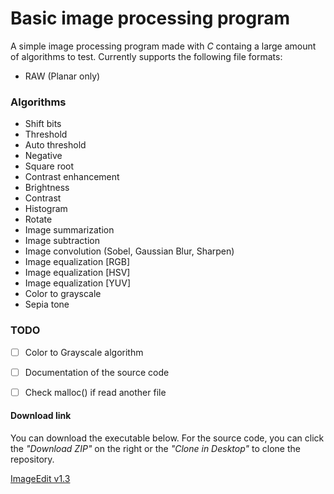 # Basic image processing program

A simple image processing program made with *C* containg a large amount of algorithms to test.
Currently supports the following file formats:

- RAW (Planar only)


### Algorithms

- Shift bits
- Threshold
- Auto threshold
- Negative
- Square root
- Contrast enhancement
- Brightness
- Contrast
- Histogram
- Rotate
- Image summarization
- Image subtraction
- Image convolution (Sobel, Gaussian Blur, Sharpen)
- Image equalization [RGB]
- Image equalization [HSV]
- Image equalization [YUV]
- Color to grayscale
- Sepia tone


### TODO

- [ ] Color to Grayscale algorithm
- [ ] Documentation of the source code
- [ ] Check malloc() if read another file


#### Download link

You can download the executable below. For the source code, you can click the *"Download ZIP"* on the right or the *"Clone in Desktop"* to clone the repository.

[ImageEdit v1.3](https://github.com/nlabiris/image_edit/blob/master/Release/image_edit_v1.3.rar?raw=true)